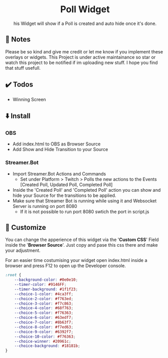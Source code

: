 <h1 align="center">Poll Widget</h1>
<p align="center">
    his Widget will show if a Poll is created and auto hide once it's done.
</p>

## 📝 Notes
Please be so kind and give me credit or let me know if you implement these overlays or widgets.
This Project is under active maintainance so star or watch this project to be notified if im uploading new stuff.
I hope you find that stuff usefull.


## ✔️ Todos
- Winning Screen

## ⬇️ Install
### OBS
- Add index.html to OBS as Browser Source
- Add Show and Hide Transition to your Source

### Streamer.Bot
- Import Streamer.Bot Actions and Commands
  - Set under Platform > Twitch > Polls the new actions to the Events [Created Poll, Updated Poll, Completed Poll]
- Inside the 'Created Poll' and 'Completed Poll' action you can show and hide your Source for the transitions to be applied.
- Make sure that Streamer Bot is running while using it and Websocket Server is running on port 8080
  - If it is not possible to run port 8080 swtich the port in script.js



## 🎨 Customize
You can change the apperience of this widget via the '**Custom CSS**' Field inside the '**Browser Source**'. Just copy and pase this css there and make your adjustment.

For an easier time costumising your widget open index.html inside a browser and press F12 to open up the Developer console.

```css
:root {
    --background-color: #0e0e10;
    --timer-color: #9146FF;
    --timer-background: #1f1f23;
    --choice-1-color: #4ca3ff;
    --choice-2-color: #f763ed;
    --choice-3-color: #f7c863;
    --choice-4-color: #68f763;
    --choice-5-color: #f76363;
    --choice-6-color: #63edf7;
    --choice-7-color: #8b63f7;
    --choice-8-color: #f7ed63;
    --choice-9-color: #6392f7;
    --choice-10-color: #f76363;
    --choice-winner: #20961c;
    --choice-background: #18181b;
}
```
